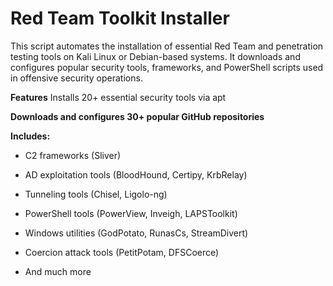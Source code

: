 
# Red Team Toolkit Installer


This script automates the installation of essential Red Team and penetration testing tools on Kali Linux or Debian-based systems. It downloads and configures popular security tools, frameworks, and PowerShell scripts used in offensive security operations.

**Features**
Installs 20+ essential security tools via apt

**Downloads and configures 30+ popular GitHub repositories**

**Includes:**

* C2 frameworks (Sliver)

* AD exploitation tools (BloodHound, Certipy, KrbRelay)

* Tunneling tools (Chisel, Ligolo-ng)

* PowerShell tools (PowerView, Inveigh, LAPSToolkit)

* Windows utilities (GodPotato, RunasCs, StreamDivert)

* Coercion attack tools (PetitPotam, DFSCoerce)

* And much more
